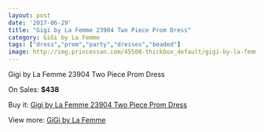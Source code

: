```yaml
---
layout: post
date: '2017-06-29'
title: "Gigi by La Femme 23904 Two Piece Prom Dress"
category: GiGi by La Femme
tags: ["dress","prom","party","dresses","beaded"]
image: http://img.princessan.com/45508-thickbox_default/gigi-by-la-femme-23904-two-piece-prom-dress.jpg
---
```

Gigi by La Femme 23904 Two Piece Prom Dress

On Sales: **$438**
<a href="https://www.princessan.com/en/gigi-by-la-femme/20962-gigi-by-la-femme-23904-two-piece-prom-dress.html"><amp-img layout="responsive" width="600" height="600" src="//img.princessan.com/45508-thickbox_default/gigi-by-la-femme-23904-two-piece-prom-dress.jpg" alt="Gigi by La Femme 23904 Two Piece Prom Dress 0" /></a>
<a href="https://www.princessan.com/en/gigi-by-la-femme/20962-gigi-by-la-femme-23904-two-piece-prom-dress.html"><amp-img layout="responsive" width="600" height="600" src="//img.princessan.com/45509-thickbox_default/gigi-by-la-femme-23904-two-piece-prom-dress.jpg" alt="Gigi by La Femme 23904 Two Piece Prom Dress 1" /></a>

Buy it: [Gigi by La Femme 23904 Two Piece Prom Dress](https://www.princessan.com/en/gigi-by-la-femme/20962-gigi-by-la-femme-23904-two-piece-prom-dress.html "Gigi by La Femme 23904 Two Piece Prom Dress")

View more: [GiGi by La Femme](https://www.princessan.com/en/21-gigi-by-la-femme "GiGi by La Femme")